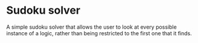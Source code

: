 # Sudoku solver

A simple sudoku solver that allows the user to look at every possible instance of a logic, rather than being restricted to the first one that it finds.
